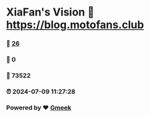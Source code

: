 # XiaFan's Vision :link: https://blog.motofans.club 
### :page_facing_up: [26](https://blog.motofans.club/tag.html) 
### :speech_balloon: 0 
### :hibiscus: 73522 
### :alarm_clock: 2024-07-09 11:27:28 
### Powered by :heart: [Gmeek](https://github.com/Meekdai/Gmeek)
